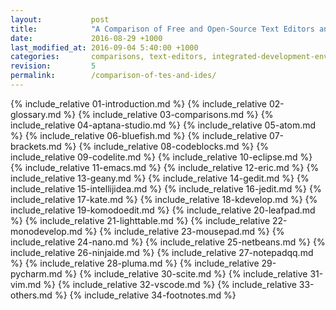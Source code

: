 ```yaml
---
layout:           post
title:            "A Comparison of Free and Open-Source Text Editors and IDEs"
date:             2016-08-29 +1000
last_modified_at: 2016-09-04 5:40:00 +1000
categories:       comparisons, text-editors, integrated-development-environments, linux
revision:         5
permalink:        /comparison-of-tes-and-ides/
---
```


{% include_relative 01-introduction.md %}
{% include_relative 02-glossary.md %}
{% include_relative 03-comparisons.md %}
{% include_relative 04-aptana-studio.md %}
{% include_relative 05-atom.md %}
{% include_relative 06-bluefish.md %}
{% include_relative 07-brackets.md %}
{% include_relative 08-codeblocks.md %}
{% include_relative 09-codelite.md %}
{% include_relative 10-eclipse.md %}
{% include_relative 11-emacs.md %}
{% include_relative 12-eric.md %}
{% include_relative 13-geany.md %}
{% include_relative 14-gedit.md %}
{% include_relative 15-intellijidea.md %}
{% include_relative 16-jedit.md %}
{% include_relative 17-kate.md %}
{% include_relative 18-kdevelop.md %}
{% include_relative 19-komodoedit.md %}
{% include_relative 20-leafpad.md %}
{% include_relative 21-lighttable.md %}
{% include_relative 22-monodevelop.md %}
{% include_relative 23-mousepad.md %}
{% include_relative 24-nano.md %}
{% include_relative 25-netbeans.md %}
{% include_relative 26-ninjaide.md %}
{% include_relative 27-notepadqq.md %}
{% include_relative 28-pluma.md %}
{% include_relative 29-pycharm.md %}
{% include_relative 30-scite.md %}
{% include_relative 31-vim.md %}
{% include_relative 32-vscode.md %}
{% include_relative 33-others.md %}
{% include_relative 34-footnotes.md %}
